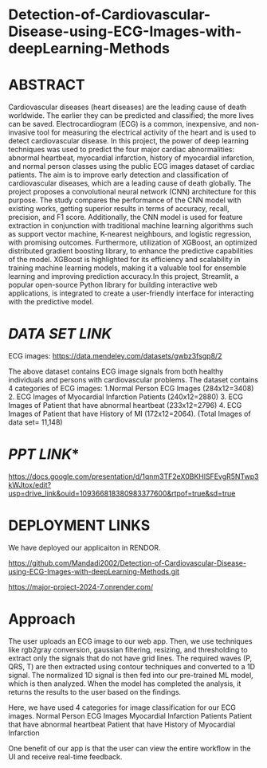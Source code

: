 # Detection-of-Cardiovascular-Disease-using-ECG-Images-with-deepLearning-Methods
# ABSTRACT
Cardiovascular diseases (heart diseases) are the leading cause of death worldwide. The earlier they can be predicted and classified; the more lives can be saved. Electrocardiogram (ECG) is a common, inexpensive, and non-invasive tool for measuring the electrical activity of the heart and is used to detect cardiovascular disease. In this project, the power of deep learning techniques was used to predict the four major cardiac abnormalities: abnormal heartbeat, myocardial infarction, history of myocardial infarction, and normal person classes using the public ECG images dataset of cardiac patients.
The aim is to improve early detection and classification of cardiovascular diseases, which are a leading cause of death globally. The project proposes a convolutional neural network (CNN) architecture for this purpose. The study compares the performance of the CNN model with existing works, getting superior results in terms of accuracy, recall, precision, and F1 score. Additionally, the CNN model is used for feature extraction in conjunction with traditional machine learning algorithms such as support vector machine, K-nearest neighbours, and logistic regression, with promising outcomes.
Furthermore, utilization of XGBoost, an optimized distributed gradient boosting library, to enhance the predictive capabilities of the model. XGBoost is highlighted for its efficiency and scalability in training machine learning models, making it a valuable tool for ensemble learning and improving prediction accuracy.In this project, Streamlit, a popular open-source Python library for building interactive web applications, is integrated to create a user-friendly interface for interacting with the predictive model.

# ***DATA SET LINK***
 ECG images: https://data.mendeley.com/datasets/gwbz3fsgp8/2 
 
The above dataset contains ECG image signals from both healthy individuals and persons with cardiovascular problems.
The dataset contains 4 categories of ECG images:
1.Normal Person ECG Images (284x12=3408)
2. ECG Images of Myocardial Infarction Patients (240x12=2880)
3. ECG Images of Patient that have abnormal heartbeat
   (233x12=2796)
4. ECG Images of Patient that have History of MI (172x12=2064).
(Total Images of data set= 11,148)


# ***PPT LINK****
https://docs.google.com/presentation/d/1qnm3TF2eX0BKHlSFEvgR5NTwp3kWJtox/edit?usp=drive_link&ouid=109366818380983377600&rtpof=true&sd=true

# **DEPLOYMENT LINKS**
We have deployed our applicaiton in RENDOR. 

https://github.com/Mandadi2002/Detection-of-Cardiovascular-Disease-using-ECG-Images-with-deepLearning-Methods.git

https://major-project-2024-7.onrender.com/

# **Approach**
The user uploads an ECG image to our web app. Then, we use techniques like rgb2gray conversion, gaussian filtering, resizing, and thresholding to extract only the signals that do not have grid lines. The required waves (P, QRS, T) are then extracted using contour techniques and converted to a 1D signal. The normalized 1D signal is then fed into our pre-trained ML model, which is then analyzed. When the model has completed the analysis, it returns the results to the user based on the findings.

Here, we have used 4 categories for image classification for our ECG images.
Normal Person ECG Images
Myocardial Infarction Patients
Patient that have abnormal heartbeat
Patient that have History of Myocardial Infarction

One benefit of our app is that the user can view the entire workflow in the UI and receive real-time feedback.


